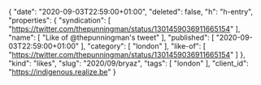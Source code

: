 {
  "date": "2020-09-03T22:59:00+01:00",
  "deleted": false,
  "h": "h-entry",
  "properties": {
    "syndication": [
      "https://twitter.com/thepunningman/status/1301459036911665154"
    ],
    "name": [
      "Like of @thepunningman's tweet"
    ],
    "published": [
      "2020-09-03T22:59:00+01:00"
    ],
    "category": [
      "london"
    ],
    "like-of": [
      "https://twitter.com/thepunningman/status/1301459036911665154"
    ]
  },
  "kind": "likes",
  "slug": "2020/09/bryaz",
  "tags": [
    "london"
  ],
  "client_id": "https://indigenous.realize.be"
}
